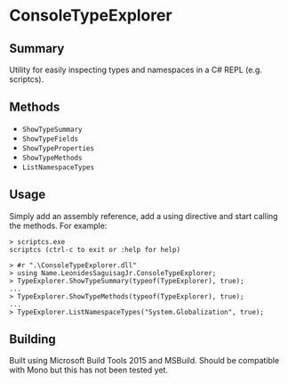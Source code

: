 ConsoleTypeExplorer
===============

Summary
-------

Utility for easily inspecting types and namespaces in a C# REPL (e.g. scriptcs).


Methods
-------

* `ShowTypeSummary`
* `ShowTypeFields`
* `ShowTypeProperties`
* `ShowTypeMethods`
* `ListNamespaceTypes`


Usage
-----

Simply add an assembly reference, add a using directive and start calling the methods.  For example:

```
> scriptcs.exe
scriptcs (ctrl-c to exit or :help for help)

> #r ".\ConsoleTypeExplorer.dll"
> using Name.LeonidesSaguisagJr.ConsoleTypeExplorer;
> TypeExplorer.ShowTypeSummary(typeof(TypeExplorer), true);
...
> TypeExplorer.ShowTypeMethods(typeof(TypeExplorer), true);
...
> TypeExplorer.ListNamespaceTypes("System.Globalization", true);
```

Building
--------

Built using Microsoft Build Tools 2015 and MSBuild.  Should be compatible with Mono but this has not been tested yet.
